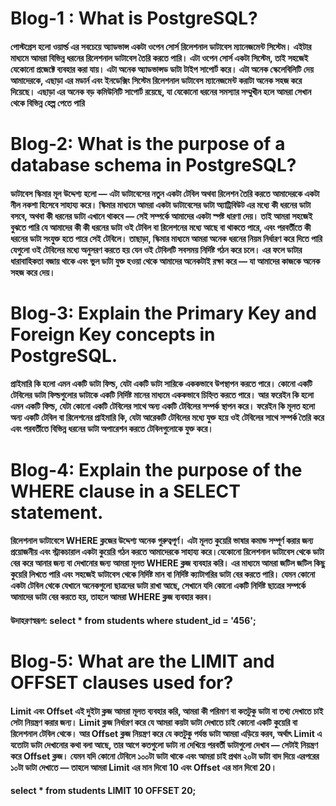 # Blog-1 : What is PostgreSQL?

 #### পোস্টগ্রেস হলো ওয়ার্ল্ড এর সবচেয়ে অ্যাডভান্স একটা ওপেন সোর্স রিলেশনাল ডাটাবেস ম্যানেজমেন্ট সিস্টেম। এইটার মাধ্যমে আমরা বিভিন্ন ধরনের রিলেশনাল ডাটাবেস তৈরি করতে পারি। এটা ওপেন সোর্স একটা সিস্টেম, তাই সহজেই যেকোনো প্রজেক্টে ব্যবহার করা যায়। এটা অনেক অ্যাডভান্সড ডাটা টাইপ সাপোর্ট করে। এটা অনেক স্কেলেবিলিটি দেয় আমাদেরকে, এছাড়া এর মডার্ন এবং ইনডেক্সিং সিস্টেম রিলেশনাল ডাটাবেস ম্যানেজমেন্ট করাটা অনেক সহজ করে দিয়েছে। এছাড়া এর অনেক বড় কমিউনিটি সাপোর্ট রয়েছে, যা যেকোনো ধরনের সমস্যার সম্মুখীন হলে আমরা সেখান থেকে বিভিন্ন হেল্প পেতে পারি



# Blog-2: What is the purpose of a database schema in PostgreSQL?

#### ডাটাবেস স্কিমার মূল উদ্দেশ্য হলো — এটা ডাটাবেসের নতুন একটা টেবিল অথবা রিলেশন তৈরি করতে আমাদেরকে একটা নীল নকশা হিসেবে সাহায্য করে। স্কিমার মাধ্যমে আমরা একটা ডাটাবেসের ডাটা অ্যাট্রিবিউট এর মধ্যে কী ধরনের ডাটা বসবে, অথবা কী ধরনের ডাটা এখানে থাকবে — সেই সম্পর্কে আমাদের একটা স্পষ্ট ধারণা দেয়। তাই আমরা সহজেই বুঝতে পারি যে আমাদের কী কী ধরনের ডাটা ওই টেবিল বা রিলেশনের মধ্যে আছে বা থাকতে পারে, এবং পরবর্তীতে কী ধরনের ডাটা সংযুক্ত হতে পারে সেই টেবিলে। তাছাড়া, স্কিমার মাধ্যমে আমরা অনেক ধরনের নিয়ম নির্ধারণ করে দিতে পারি যেগুলো ওই টেবিলের মধ্যে অনুসরণ করতে হয় যেন ওই টেবিলটি সবসময় নির্দিষ্ট গঠন করে চলে। এর ফলে ডাটার ধারাবাহিকতা বজায় থাকে এবং ভুল ডাটা যুক্ত হওয়া থেকে আমাদের অনেকটাই রক্ষা করে — যা আমাদের কাজকে অনেক সহজ করে দেয়।



# Blog-3: Explain the Primary Key and Foreign Key concepts in PostgreSQL.

#### প্রাইমারি কি হলো এমন একটি ডাটা ফিল্ড, যেটা একটি ডাটা সারিকে এককভাবে উপস্থাপন করতে পারে। কোনো একটি টেবিলের ডাটা ফিল্ডগুলোর ডাটাকে একটি নির্দিষ্ট মানের মাধ্যমে এককভাবে চিহ্নিত করতে পারে। আর ফরেইন কি হলো এমন একটি ফিল্ড, যেটা কোনো একটি টেবিলের সাথে অন্য একটি টেবিলের সম্পর্ক স্থাপন করে। ফরেইন কি মূলত হলো অন্য একটি টেবিল বা রিলেশনের প্রাইমারি কি, যেটা আরেকটি টেবিলের মধ্যে যুক্ত হয়ে ওই টেবিলের সাথে সম্পর্ক তৈরি করে এবং পরবর্তীতে বিভিন্ন ধরনের ডাটা অপারেশন করতে টেবিলগুলোকে যুক্ত করে।



# Blog-4: Explain the purpose of the WHERE clause in a SELECT statement.

#### রিলেশনাল ডাটাবেসে WHERE ক্লজের উদ্দেশ্য অনেক গুরুত্বপূর্ণ। এটা মূলত কুয়েরি ভাষার কমান্ড সম্পূর্ণ করার জন্য প্রয়োজনীয় এবং স্ট্রাকচারাল একটা কুয়েরি গঠন করতে আমাদেরকে সাহায্য করে।যেকোনো রিলেশনাল ডাটাবেস থেকে ডাটা বের করে আনার জন্য বা দেখানোর জন্য আমরা মূলত WHERE ক্লজ ব্যবহার করি। এর মাধ্যমে আমরা জটিল জটিল কিছু কুয়েরি লিখতে পারি এবং সহজেই ডাটাবেস থেকে নির্দিষ্ট মান বা নির্দিষ্ট ক্যাটাগরির ডাটা বের করতে পারি। যেমন কোনো একটা টেবিল থেকে যেখানে অনেকগুলো ছাত্রদের ডাটা রাখা আছে, সেখানে যদি কোনো একটি নির্দিষ্ট ছাত্রের সম্পর্কে আমাদের ডাটা বের করতে হয়, তাহলে আমরা WHERE ক্লজ ব্যবহার করব। 
#### উদাহরণস্বরূপ: select * from students where student_id = '456';



# Blog-5: What are the LIMIT and OFFSET clauses used for?

#### Limit এবং Offset এই দুইটা ক্লজ আমরা মূলত ব্যবহার করি, আমরা কী পরিমাণ বা কতটুকু ডাটা বা তথ্য দেখাতে চাই সেটা নিয়ন্ত্রণ করার জন্য।  Limit ক্লজ নির্ধারণ করে যে আমরা কয়টা ডাটা দেখাতে চাই কোনো একটি কুয়েরি বা রিলেশনাল টেবিল থেকে। আর Offset ক্লজ নিয়ন্ত্রণ করে যে কতটুকু পর্যন্ত ডাটা আমরা এড়িয়ে করব, অর্থাৎ  Limit এ যতোটা ডাটা দেখানোর কথা বলা আছে, তার আগে কতগুলো ডাটা না দেখিয়ে পরবর্তী ডাটাগুলো দেখাব — সেটাই নিয়ন্ত্রণ করে Offset ক্লজ। যেমন যদি কোনো টেবিলে ১০০টা ডাটা থাকে এবং আমরা চাই প্রথম ২০টা ডাটা বাদ দিয়ে এরপরের ১০টা ডাটা দেখাতে — তাহলে আমরা  Limit এর মান দিবো 10 এবং Offset এর মান দিবো 20। 
#### select * from students LIMIT 10 OFFSET 20;